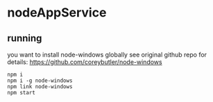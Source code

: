 # nodeAppService

## running
you want to install node-windows globally see original github repo for details:
https://github.com/coreybutler/node-windows
```
npm i
npm i -g node-windows
npm link node-windows
npm start
```


